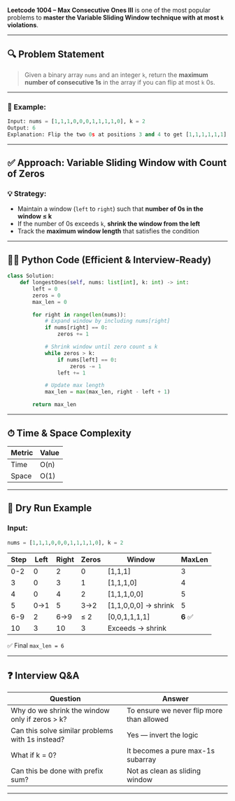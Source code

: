 **Leetcode 1004 – Max Consecutive Ones III** is one of the most popular problems to **master the Variable Sliding Window technique with at most `k` violations**.

---

## 🔍 Problem Statement

> Given a binary array `nums` and an integer `k`, return the **maximum number of consecutive 1s** in the array if you can flip at most `k` 0s.

---

### 🧪 Example:

```python
Input: nums = [1,1,1,0,0,0,1,1,1,1,0], k = 2  
Output: 6  
Explanation: Flip the two 0s at positions 3 and 4 to get [1,1,1,1,1,1], length = 6
```

---

## ✅ Approach: Variable Sliding Window with Count of Zeros

### 💡 Strategy:

* Maintain a window (`left` to `right`) such that **number of 0s in the window ≤ k**
* If the number of 0s exceeds `k`, **shrink the window from the left**
* Track the **maximum window length** that satisfies the condition

---

## 🧑‍💻 Python Code (Efficient & Interview-Ready)

```python
class Solution:
    def longestOnes(self, nums: list[int], k: int) -> int:
        left = 0
        zeros = 0
        max_len = 0

        for right in range(len(nums)):
            # Expand window by including nums[right]
            if nums[right] == 0:
                zeros += 1

            # Shrink window until zero count ≤ k
            while zeros > k:
                if nums[left] == 0:
                    zeros -= 1
                left += 1

            # Update max length
            max_len = max(max_len, right - left + 1)

        return max_len
```

---

## ⏱ Time & Space Complexity

| Metric | Value |
| ------ | ----- |
| Time   | O(n)  |
| Space  | O(1)  |

---

## 🧠 Dry Run Example

### Input:

```python
nums = [1,1,1,0,0,0,1,1,1,1,0], k = 2
```

| Step | Left | Right | Zeros | Window                | MaxLen  |
| ---- | ---- | ----- | ----- | --------------------- | ------- |
| 0-2  | 0    | 2     | 0     | \[1,1,1]              | 3       |
| 3    | 0    | 3     | 1     | \[1,1,1,0]            | 4       |
| 4    | 0    | 4     | 2     | \[1,1,1,0,0]          | 5       |
| 5    | 0→1  | 5     | 3→2   | \[1,1,0,0,0] → shrink | 5       |
| 6-9  | 2    | 6→9   | ≤ 2   | \[0,0,1,1,1,1]        | **6** ✅ |
| 10   | 3    | 10    | 3     | Exceeds → shrink      |         |

✅ Final `max_len = 6`

---

## ❓ Interview Q\&A

| Question                                         | Answer                                    |
| ------------------------------------------------ | ----------------------------------------- |
| Why do we shrink the window only if zeros > k?   | To ensure we never flip more than allowed |
| Can this solve similar problems with 1s instead? | Yes — invert the logic                    |
| What if k = 0?                                   | It becomes a pure max-1s subarray         |
| Can this be done with prefix sum?                | Not as clean as sliding window            |

---

